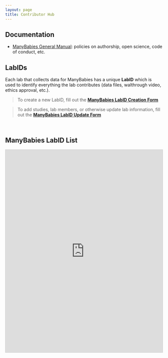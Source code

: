 ```yaml
---
layout: page
title: Contributor Hub
---
```


## Documentation

* [ManyBabies General Manual](https://docs.google.com/document/d/e/2PACX-1vQT9a2lYPUclD_Mbqz_sca4NZq6tCb1HzfMSt9EEQt54mAb55vrkE3J6_6uydYAH-afCdSCaSELycAI/pub): policies on authorship, open science, code of conduct, etc.


## LabIDs

Each lab that collects data for ManyBabies has a unique **LabID** which is used to identify everything the lab contributes (data files, walthrough video, ethics approval, etc.). 

> To create a new LabID, fill out the <a href="https://airtable.com/appRoqMKzcK3NsXt4/shrrS4GAmjHq8iKUm" target="_blank"><b>ManyBabies LabID Creation Form</b></a><br>

> To add studies, lab members, or otherwise update lab information, fill out the <a href="https://airtable.com/appRoqMKzcK3NsXt4/shr27ZHMaelzSrgEz" target="_blank"><b>ManyBabies LabID Update Form</b></a><br>

<br>

<h2>ManyBabies LabID List</h2>
<!-- iframe embed labID public view -->
<iframe class="airtable-embed" src="https://airtable.com/embed/appRoqMKzcK3NsXt4/shrnPNko928LSk7DS?backgroundColor=blueDusty&viewControls=on" frameborder="0" onmousewheel="" width="100%" height="650" style="background: transparent; border: 1px solid #ccc;"></iframe>